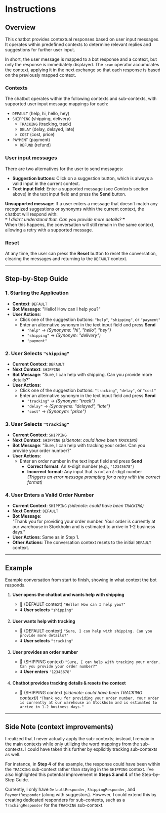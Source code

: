 # Instructions

## Overview

This chatbot provides contextual responses based on user input messages. It operates within predefined contexts to determine relevant replies and suggestions for further user input. 

In short, the user message is mapped to a bot response and a context, but only the response is immediately displayed. The `scan` operator accumulates the context, applying it in the next exchange so that each response is based on the previously mapped context.

### Contexts

The chatbot operates within the following contexts and sub-contexts, with supported user input message mappings for each:

- `DEFAULT` (help, hi, hello, hey)
- `SHIPPING` (shipping, delivery)
    - `TRACKING` (tracking, track)
    - `DELAY` (delay, delayed, late)
    - `COST` (cost, price)
- `PAYMENT` (payment)
    - `REFUND` (refund)

### User input messages

There are two alternatives for the user to send messages:

- **Suggestion buttons**: Click on a suggestion button, which is always a valid input in the current context.
- **Text input field**: Enter a supported message (see _Contexts_ section above) in the text input field and press the **Send** button.

**Unsupported message**: If a user enters a message that doesn't match any recognized suggestions or synonyms within the current context, the chatbot will respond with:  
❝ *I didn't understand that. Can you provide more details?* ❞  
When this happens, the conversation will still remain in the same context, allowing a retry with a supported message.

### Reset

At any time, the user can press the **Reset** button to reset the conversation, clearing the messages and returning to the `DEFAULT` context.

---

## Step-by-Step Guide

### 1. Starting the Application
- **Context**: `DEFAULT`
- **Bot Message**: "Hello! How can I help you?"
- **User Actions**:
    - Click one of the suggestion buttons: `"help"`, `"shipping"`, or `"payment"`
    - Enter an alternative synonym in the text input field and press **Send**
        - `"help"` → _(Synonyms: "hi", "hello", "hey")_
        - `"shipping"` → _(Synonym: "delivery")_
        - `"payment"`

### 2. User Selects `"shipping"`
- **Current Context**: `DEFAULT`
- **Next Context**: `SHIPPING`
- **Bot Message**: "Sure, I can help with shipping. Can you provide more details?"
- **User Actions**:
    - Click one of the suggestion buttons: `"tracking"`, `"delay"`, or `"cost"`
    - Enter an alternative synonym in the text input field and press **Send**
        - `"tracking"` → _(Synonym: "track")_
        - `"delay"` → _(Synonyms: "delayed", "late")_
        - `"cost"` → _(Synonym: "price")_

### 3. User Selects `"tracking"`
- **Current Context**: `SHIPPING`
- **Next Context**: `SHIPPING` _(sidenote: could have been `TRACKING`)_
- **Bot Message**: "Sure, I can help with tracking your order. Can you provide your order number?"
- **User Actions**:
  - Enter an order number in the text input field and press **Send**
      - **Correct format**: An `8`-digit number (e.g., `"12345678"`)
      - **Incorrect format**: Any input that is not an `8`-digit number  
      _(Triggers an error message prompting for a retry with the correct format)_

### 4. User Enters a Valid Order Number
- **Current Context**: `SHIPPING` _(sidenote: could have been `TRACKING`)_
- **Next Context**: `DEFAULT`
- **Bot Message**:  
  "Thank you for providing your order number. Your order is currently at our warehouse in Stockholm and is estimated to arrive in 1-2 business days."
- **User Actions**: Same as in Step 1.
- **Other Actions**: The conversation context resets to the initial `DEFAULT` context.

---

## Example

Example conversation from start to finish, showing in what context the bot responds.

1. **User opens the chatbot and wants help with shipping**  
    - 🤖 (DEFAULT context) `"Hello! How can I help you?"`
    - ⬇️ **User selects** `"shipping"`

2. **User wants help with tracking**  
    - 🤖 (DEFAULT context) `"Sure, I can help with shipping. Can you provide more details?"`  
    - ⬇️ **User selects** `"tracking"`

3. **User provides an order number**  
    - 🤖 (SHIPPING context) `"Sure, I can help with tracking your order. Can you provide your order number?"`  
    - ⬇️ **User enters** `"12345678"`

4. **Chatbot provides tracking details & resets the context**  
    - 🤖 (SHIPPING context _(sidenote: could have been TRACKING context)_) `"Thank you for providing your order number. Your order is currently at our warehouse in Stockholm and is estimated to arrive in 1-2 business days."`

---

## Side Note (context improvements)

I realized that I never actually apply the sub-contexts; instead, I remain in the main contexts while only utilizing the word mappings from the sub-contexts. I could have taken this further by explicitly tracking sub-contexts as well.  

For instance, in **Step 4** of the example, the response could have been within the `TRACKING` sub-context rather than staying in the `SHIPPING` context. I’ve also highlighted this potential improvement in **Steps 3 and 4** of the Step-by-Step Guide.  

Currently, I only have `DefaultResponder`, `ShippingResponder`, and `PaymentResponder` (along with suggestors). However, I could extend this by creating dedicated responders for sub-contexts, such as a `TrackingResponder` for the `TRACKING` sub-context.